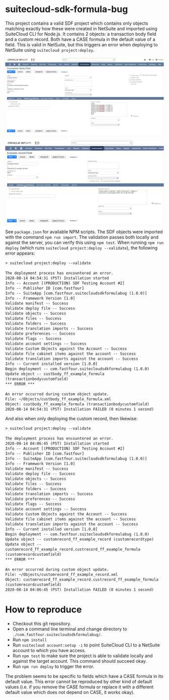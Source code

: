 # suitecloud-sdk-formula-bug
This project contains a valid SDF project which contains only objects matching exactly how these were created in NetSuite and imported using SuiteCloud CLI for Node.js. It contains 2 objects: a transaction body field and a custom record. Both have a CASE formula in the default value of a field. This is valid in NetSuite, but this triggers an error when deploying to NetSuite using `suitecloud project:deploy`.

![Custom transaction body field](./custbody_field.png)

![Custom record field](./custrecord_field.png)

See `package.json` for available NPM scripts. The SDF objects were imported with the command `npm run import`. The validation passes both locally and against the server, you can verify this using `npm test`. When running `npm run deploy` (which runs `suitecloud project:deploy --validate`), the following error appears:

```
> suitecloud project:deploy --validate

The deployment process has encountered an error.
2020-08-14 04:54:31 (PST) Installation started
Info -- Account [(PRODUCTION) SDF Testing Account #2]
Info -- Publisher ID [com.fastfour]
Info -- SuiteApp [com.fastfour.suitecloudsdkformulabug (1.0.0)]
Info -- Framework Version [1.0]
Validate manifest -- Success
Validate deploy file -- Success
Validate objects -- Success
Validate files -- Success
Validate folders -- Success
Validate translation imports -- Success
Validate preferences -- Success
Validate flags -- Success
Validate account settings -- Success
Validate Custom Objects against the Account -- Success
Validate file cabinet items against the account -- Success
Validate translation imports against the account -- Success
Info -- Current installed version [1.0.0]
Begin deployment -- com.fastfour.suitecloudsdkformulabug (1.0.0)
Update object -- custbody_ff_example_formula (transactionbodycustomfield)
*** ERROR ***

An error occurred during custom object update.
File: ~/Objects/custbody_ff_example_formula.xml
Object: custbody_ff_example_formula (transactionbodycustomfield)
2020-08-14 04:54:31 (PST) Installation FAILED (0 minutes 1 second)
```

And also when only deploying the custom record, then likewise:

```
> suitecloud project:deploy --validate

The deployment process has encountered an error.
2020-08-14 04:06:45 (PST) Installation started
Info -- Account [(PRODUCTION) SDF Testing Account #2]
Info -- Publisher ID [com.fastfour]
Info -- SuiteApp [com.fastfour.suitecloudsdkformulabug (1.0.0)]
Info -- Framework Version [1.0]
Validate manifest -- Success
Validate deploy file -- Success
Validate objects -- Success
Validate files -- Success
Validate folders -- Success
Validate translation imports -- Success
Validate preferences -- Success
Validate flags -- Success
Validate account settings -- Success
Validate Custom Objects against the Account -- Success
Validate file cabinet items against the account -- Success
Validate translation imports against the account -- Success
Info -- Current installed version [1.0.0]
Begin deployment -- com.fastfour.suitecloudsdkformulabug (1.0.0)
Update object -- customrecord_ff_example_record (customrecordtype)
Update object -- customrecord_ff_example_record.custrecord_ff_example_formula (customrecordcustomfield)
*** ERROR ***

An error occurred during custom object update.
File: ~/Objects/customrecord_ff_example_record.xml
Object: customrecord_ff_example_record.custrecord_ff_example_formula (customrecordcustomfield)
2020-08-14 04:06:45 (PST) Installation FAILED (0 minutes 1 second)
```

# How to reproduce
* Checkout this git repository.
* Open a command line terminal and change directory to `./com.fastfour.suitecloudsdkformulabug/`.
* Run `npm install`
* Run `suitecloud account:setup -i` to point SuiteCloud CLI to a NetSuite account to which you have access.
* Run `npm test` to make sure the project is able to validate locally and against the target account. This command should succeed okay.
* Run `npm run deploy` to trigger the error.

The problem seems to be specific to fields which have a CASE formula in its default value. This error cannot be reproduced by other kind of default values (i.e. if you remove the CASE formula or replace it with a different default value which does not depend on CASE, it works okay).